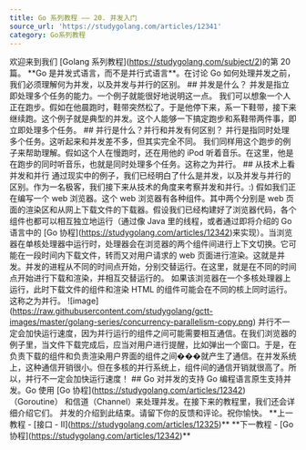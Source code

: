 ```yaml
---
title: Go 系列教程 —— 20. 并发入门
source_url: 'https://studygolang.com/articles/12341'
category: Go系列教程
---
```

欢迎来到我们 \[Golang 系列教程\](https://studygolang.com/subject/2)的第 20 篇。 \*\*Go 是并发式语言，而不是并行式语言\*\*。在讨论 Go 如何处理并发之前，我们必须理解何为并发，以及并发与并行的区别。 ## 并发是什么？ 并发是指立即处理多个任务的能力。一个例子就能很好地说明这一点。 我们可以想象一个人正在跑步。假如在他晨跑时，鞋带突然松了。于是他停下来，系一下鞋带，接下来继续跑。这个例子就是典型的并发。这个人能够一下搞定跑步和系鞋带两件事，即立即处理多个任务。 ## 并行是什么？并行和并发有何区别？ 并行是指同时处理多个任务。这听起来和并发差不多，但其实完全不同。 我们同样用这个跑步的例子来帮助理解。假如这个人在慢跑时，还在用他的 iPod 听着音乐。在这里，他是在跑步的同时听音乐，也就是同时处理多个任务。这称之为并行。 ## 从技术上看并发和并行 通过现实中的例子，我们已经明白了什么是并发，以及并发与并行的区别。作为一名极客，我们接下来从技术的角度来考察并发和并行。:) 假如我们正在编写一个 web 浏览器。这个 web 浏览器有各种组件。其中两个分别是 web 页面的渲染区和从网上下载文件的下载器。假设我们已经构建好了浏览器代码，各个组件也都可以相互独立地运行（通过像 Java 里的线程，或者通过即将介绍的 Go 语言中的 \[Go 协程\](https://studygolang.com/articles/12342)来实现）。当浏览器在单核处理器中运行时，处理器会在浏览器的两个组件间进行上下文切换。它可能在一段时间内下载文件，转而又对用户请求的 web 页面进行渲染。这就是并发。并发的进程从不同的时间点开始，分别交替运行。在这里，就是在不同的时间点开始进行下载和渲染，并相互交替运行的。 如果该浏览器在一个多核处理器上运行，此时下载文件的组件和渲染 HTML 的组件可能会在不同的核上同时运行。这称之为并行。 !\[image\](https://raw.githubusercontent.com/studygolang/gctt-images/master/golang-series/concurrency-parallelism-copy.png) 并行不一定会加快运行速度，因为并行运行的组件之间可能需要相互通信。在我们浏览器的例子里，当文件下载完成后，应当对用户进行提醒，比如弹出一个窗口。于是，在负责下载的组件和负责渲染用户界面的组件之间���就产生了通信。在并发系统上，这种通信开销很小。但在多核的并行系统上，组件间的通信开销就很高了。所以，并行不一定会加快运行速度！ ## Go 对并发的支持 Go 编程语言原生支持并发。Go 使用 \[Go 协程\](https://studygolang.com/articles/12342)（Goroutine） 和信道（Channel）来处理并发。在接下来的教程里，我们还会详细介绍它们。 并发的介绍到此结束。请留下你的反馈和评论。祝你愉快。 \*\*上一教程 - \[接口 - II\](https://studygolang.com/articles/12325)\*\* \*\*下一教程 - \[Go 协程\](https://studygolang.com/articles/12342)\*\*
